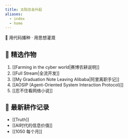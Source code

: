 ```yaml
---
title: 太阳总会升起
aliases:
  - index
  - home
---
```


<div class="hero">

<p>🌾 用代码播种 · 用思想灌溉</p>

</div>

## 🌟 精选作物

1. [[Farming in the cyber world|赛博农耕说明]]
2. [[Full Stream|全流开发]]
3. [[My Graduation Note Leaving Alibaba|阿里离职手记]]
4. [[AOSIP (Agent-Oriented System Interaction Protocol)]]
5. [[忍不住看网络小说]]

## 🚜 最新耕作记录

- [[Truth]]
- [[AI时代的信息价值]]
- [[1050 每个月]]

<script async src="https://d3kno6bpmj270m.cloudfront.net/widget/userdesk.js" data-userdesk="clsok8vng0001aihcgmmbxfos"></script>

<script type="text/javascript"> (function(c,l,a,r,i,t,y){ c[a]=c[a]||function(){(c[a].q=c[a].q||[]).push(arguments)}; t=l.createElement(r);t.async=1;t.src="https://www.clarity.ms/tag/"+i; y=l.getElementsByTagName(r)[0];y.parentNode.insertBefore(t,y); })(window, document, "clarity", "script", "l799n31rgg"); </script>
